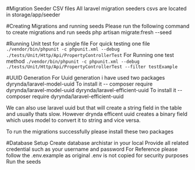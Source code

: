 #Migration Seeder CSV files 
   All laravel migration seeders csvs are located in storage/app/seeder
   
#Creating Migrations and running seeds 
    Please run the following command to create migrations and run seeds
        php artisan migrate:fresh --seed

 
#Running Unit test for a single file
    For quick testing one file `./vendor/bin/phpunit -c phpunit.xml --debug ./tests/Unit/Http/Api/PropertyControllerTest`
    For Running one test method `./vendor/bin/phpunit -c phpunit.xml --debug ./tests/Unit/Http/Api/PropertyControllerTest --filter testExample`
    
#UUID Generation 
For Uuid generation i have used two packages
    dyrynda/laravel-model-uuid 
        To install it -- composer require dyrynda/laravel-model-uuid
    dyrynda/laravel-efficient-uuid 
        To install it -- composer require dyrynda/laravel-efficient-uuid

We can also use laravel uuid but that will create a string field in the table and usually thats slow. However drynda efficent uuid creates a binary 
field which uses model to convert it to string and vice versa.

To run the migrations successfully please install these two packages
    
#Database Setup 
    Create database archistar in your local 
    Provide all related credential such as your username and password
    For Reference please follow the .env.example as original .env is not copied for security purposes
    Run the seeds
     
